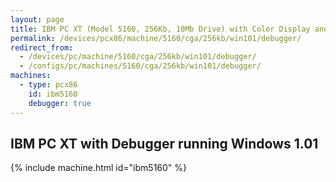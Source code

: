 ```yaml
---
layout: page
title: IBM PC XT (Model 5160, 256Kb, 10Mb Drive) with Color Display and Debugger running Windows 1.01
permalink: /devices/pcx86/machine/5160/cga/256kb/win101/debugger/
redirect_from:
  - /devices/pc/machine/5160/cga/256kb/win101/debugger/
  - /configs/pc/machines/5160/cga/256kb/win101/debugger/
machines:
  - type: pcx86
    id: ibm5160
    debugger: true
---
```


IBM PC XT with Debugger running Windows 1.01
---

{% include machine.html id="ibm5160" %}
